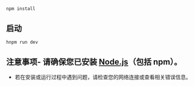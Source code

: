 ## 
```npm install```  

## 启动  

```hnpm run dev```  

## 注意事项- 请确保您已安装 [Node.js](https://nodejs.org/)（包括 npm）。  
- 若在安装或运行过程中遇到问题，请检查您的网络连接或查看相关错误信息。

